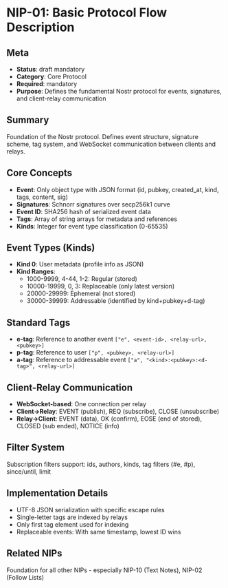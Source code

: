 # NIP-01: Basic Protocol Flow Description

## Meta
- **Status**: draft mandatory
- **Category**: Core Protocol
- **Required**: mandatory
- **Purpose**: Defines the fundamental Nostr protocol for events, signatures, and client-relay communication

## Summary
Foundation of the Nostr protocol. Defines event structure, signature scheme, tag system, and WebSocket communication between clients and relays.

## Core Concepts
- **Event**: Only object type with JSON format (id, pubkey, created_at, kind, tags, content, sig)
- **Signatures**: Schnorr signatures over secp256k1 curve
- **Event ID**: SHA256 hash of serialized event data
- **Tags**: Array of string arrays for metadata and references
- **Kinds**: Integer for event type classification (0-65535)

## Event Types (Kinds)
- **Kind 0**: User metadata (profile info as JSON)
- **Kind Ranges**:
  - 1000-9999, 4-44, 1-2: Regular (stored)
  - 10000-19999, 0, 3: Replaceable (only latest version)
  - 20000-29999: Ephemeral (not stored)
  - 30000-39999: Addressable (identified by kind+pubkey+d-tag)

## Standard Tags
- **e-tag**: Reference to another event `["e", <event-id>, <relay-url>, <pubkey>]`
- **p-tag**: Reference to user `["p", <pubkey>, <relay-url>]`
- **a-tag**: Reference to addressable event `["a", "<kind>:<pubkey>:<d-tag>", <relay-url>]`

## Client-Relay Communication
- **WebSocket-based**: One connection per relay
- **Client→Relay**: EVENT (publish), REQ (subscribe), CLOSE (unsubscribe)
- **Relay→Client**: EVENT (data), OK (confirm), EOSE (end of stored), CLOSED (sub ended), NOTICE (info)

## Filter System
Subscription filters support: ids, authors, kinds, tag filters (#e, #p), since/until, limit

## Implementation Details
- UTF-8 JSON serialization with specific escape rules
- Single-letter tags are indexed by relays
- Only first tag element used for indexing
- Replaceable events: With same timestamp, lowest ID wins

## Related NIPs
Foundation for all other NIPs - especially NIP-10 (Text Notes), NIP-02 (Follow Lists) 